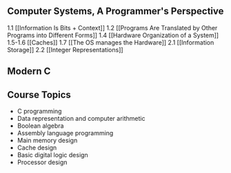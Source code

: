 ## Computer Systems, A Programmer's Perspective
1.1 [[Information Is Bits + Context]]
1.2 [[Programs Are Translated by Other Programs into Different Forms]]
1.4 [[Hardware Organization of a System]]
1.5-1.6 [[Caches]]
1.7 [[The OS manages the Hardware]]
2.1 [[Information Storage]]
2.2 [[Integer Representations]]
## Modern C
## Course Topics
- C programming
- Data representation and computer arithmetic
- Boolean algebra
- Assembly language programming
- Main memory design
- Cache design
- Basic digital logic design
- Processor design
